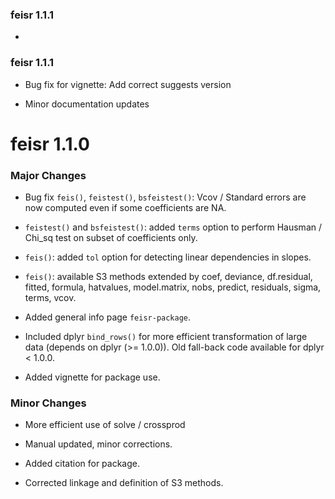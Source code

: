### feisr 1.1.1

- 

### feisr 1.1.1

- Bug fix for vignette: Add correct suggests version

- Minor documentation updates

# feisr 1.1.0

### Major Changes

- Bug fix `feis()`, `feistest()`, `bsfeistest()`: Vcov / Standard errors are now computed even if some coefficients are NA.

- `feistest()` and `bsfeistest()`: added `terms` option to perform Hausman / Chi_sq test on subset of coefficients only.

- `feis()`: added `tol` option for detecting linear dependencies in slopes.

- `feis()`: available S3 methods extended by coef, deviance, df.residual, fitted, formula, hatvalues, model.matrix, nobs, predict, residuals, sigma, terms, vcov.

- Added general info page `feisr-package`.

- Included dplyr `bind_rows()` for more efficient transformation of large data (depends on dplyr (>= 1.0.0)). Old fall-back code available for dplyr < 1.0.0.

- Added vignette for package use.

### Minor Changes

- More efficient use of solve / crossprod

- Manual updated, minor corrections.

- Added citation for package.

- Corrected linkage and definition of S3 methods.
